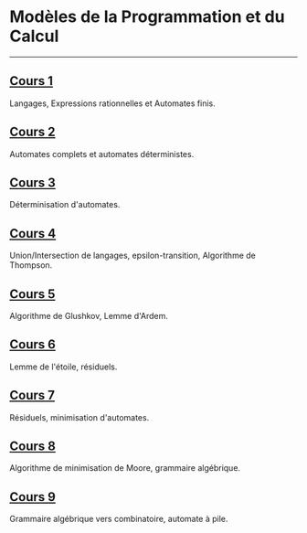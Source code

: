 # Modèles de la Programmation et du Calcul

---

## [Cours 1](./cours_1.md)
Langages, Expressions rationnelles et Automates finis.

## [Cours 2](./cours_2.md)
Automates complets et automates déterministes.

## [Cours 3](./cours_3.md)
Déterminisation d'automates.

## [Cours 4](./cours_4.md)
Union/Intersection de langages, epsilon-transition, Algorithme de Thompson.

## [Cours 5](./cours_5.md)
Algorithme de Glushkov, Lemme d'Ardem.

## [Cours 6](./cours_6.md)
Lemme de l'étoile, résiduels.

## [Cours 7](./cours_7.md)
Résiduels, minimisation d'automates.

## [Cours 8](./cours_8.md)
Algorithme de minimisation de Moore, grammaire algébrique.

## [Cours 9](./cours_9.md)
Grammaire algébrique vers combinatoire, automate à pile.
